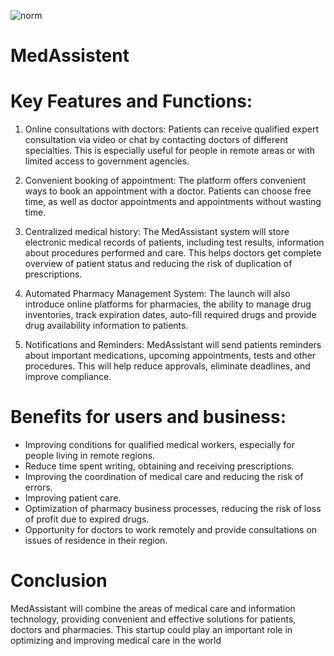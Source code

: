 ![norm](https://github.com/Mao2280/MedAssistent/assets/144929630/2f8b0eb0-b155-46b9-b007-871b3979eae6)

# MedAssistent

# Key Features and Functions:
1. Online consultations with doctors: Patients can receive qualified expert consultation via video or chat by contacting doctors of different specialties. This is especially useful for people in remote areas or with limited access to government agencies.

2. Convenient booking of appointment: The platform offers convenient ways to book an appointment with a doctor. Patients can choose free time, as well as doctor appointments and appointments without wasting time.

3. Centralized medical history: The MedAssistant system will store electronic medical records of patients, including test results, information about procedures performed and care. This helps doctors get complete
overview of patient status and reducing the risk of duplication of prescriptions.

4. Automated Pharmacy Management System: The launch will also introduce online platforms for pharmacies, the ability to manage drug inventories, track expiration dates, auto-fill required drugs and provide drug availability information to patients.

5. Notifications and Reminders: MedAssistant will send patients reminders about important medications, upcoming appointments, tests and other procedures. This will help reduce approvals, eliminate deadlines, and improve compliance.

# Benefits for users and business:
- Improving conditions for qualified medical workers, especially for people living in remote regions.
- Reduce time spent writing, obtaining and receiving prescriptions.
- Improving the coordination of medical care and reducing the risk of errors.
- Improving patient care.
- Optimization of pharmacy business processes, reducing the risk of loss of profit due to expired drugs.
- Opportunity for doctors to work remotely and provide consultations on issues of residence in their region.

# Conclusion
MedAssistant will combine the areas of medical care and information technology, providing convenient and effective solutions for patients, doctors and pharmacies. This startup could play an important role in optimizing and improving medical care in the world
